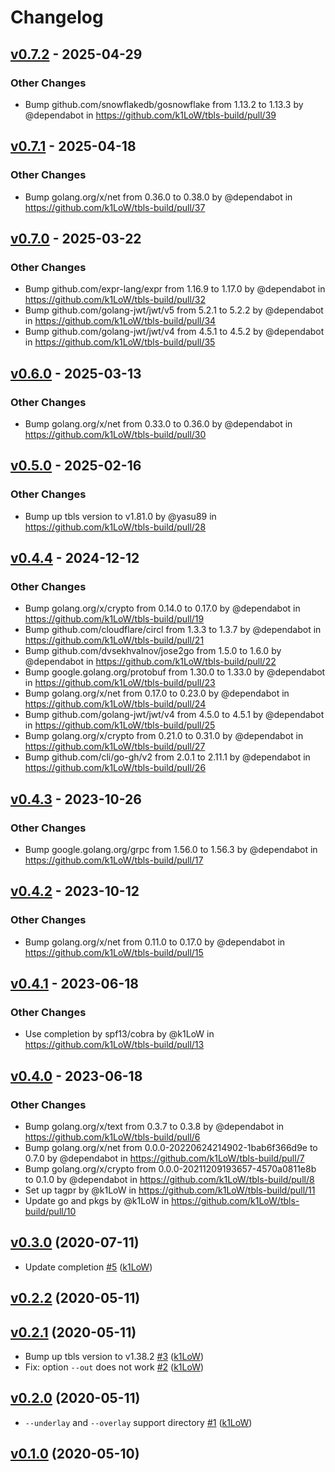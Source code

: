 # Changelog

## [v0.7.2](https://github.com/k1LoW/tbls-build/compare/v0.7.1...v0.7.2) - 2025-04-29
### Other Changes
- Bump github.com/snowflakedb/gosnowflake from 1.13.2 to 1.13.3 by @dependabot in https://github.com/k1LoW/tbls-build/pull/39

## [v0.7.1](https://github.com/k1LoW/tbls-build/compare/v0.7.0...v0.7.1) - 2025-04-18
### Other Changes
- Bump golang.org/x/net from 0.36.0 to 0.38.0 by @dependabot in https://github.com/k1LoW/tbls-build/pull/37

## [v0.7.0](https://github.com/k1LoW/tbls-build/compare/v0.6.0...v0.7.0) - 2025-03-22
### Other Changes
- Bump github.com/expr-lang/expr from 1.16.9 to 1.17.0 by @dependabot in https://github.com/k1LoW/tbls-build/pull/32
- Bump github.com/golang-jwt/jwt/v5 from 5.2.1 to 5.2.2 by @dependabot in https://github.com/k1LoW/tbls-build/pull/34
- Bump github.com/golang-jwt/jwt/v4 from 4.5.1 to 4.5.2 by @dependabot in https://github.com/k1LoW/tbls-build/pull/35

## [v0.6.0](https://github.com/k1LoW/tbls-build/compare/v0.5.0...v0.6.0) - 2025-03-13
### Other Changes
- Bump golang.org/x/net from 0.33.0 to 0.36.0 by @dependabot in https://github.com/k1LoW/tbls-build/pull/30

## [v0.5.0](https://github.com/k1LoW/tbls-build/compare/v0.4.4...v0.5.0) - 2025-02-16
### Other Changes
- Bump up tbls version to v1.81.0 by @yasu89 in https://github.com/k1LoW/tbls-build/pull/28

## [v0.4.4](https://github.com/k1LoW/tbls-build/compare/v0.4.3...v0.4.4) - 2024-12-12
### Other Changes
- Bump golang.org/x/crypto from 0.14.0 to 0.17.0 by @dependabot in https://github.com/k1LoW/tbls-build/pull/19
- Bump github.com/cloudflare/circl from 1.3.3 to 1.3.7 by @dependabot in https://github.com/k1LoW/tbls-build/pull/21
- Bump github.com/dvsekhvalnov/jose2go from 1.5.0 to 1.6.0 by @dependabot in https://github.com/k1LoW/tbls-build/pull/22
- Bump google.golang.org/protobuf from 1.30.0 to 1.33.0 by @dependabot in https://github.com/k1LoW/tbls-build/pull/23
- Bump golang.org/x/net from 0.17.0 to 0.23.0 by @dependabot in https://github.com/k1LoW/tbls-build/pull/24
- Bump github.com/golang-jwt/jwt/v4 from 4.5.0 to 4.5.1 by @dependabot in https://github.com/k1LoW/tbls-build/pull/25
- Bump golang.org/x/crypto from 0.21.0 to 0.31.0 by @dependabot in https://github.com/k1LoW/tbls-build/pull/27
- Bump github.com/cli/go-gh/v2 from 2.0.1 to 2.11.1 by @dependabot in https://github.com/k1LoW/tbls-build/pull/26

## [v0.4.3](https://github.com/k1LoW/tbls-build/compare/v0.4.2...v0.4.3) - 2023-10-26
### Other Changes
- Bump google.golang.org/grpc from 1.56.0 to 1.56.3 by @dependabot in https://github.com/k1LoW/tbls-build/pull/17

## [v0.4.2](https://github.com/k1LoW/tbls-build/compare/v0.4.1...v0.4.2) - 2023-10-12
### Other Changes
- Bump golang.org/x/net from 0.11.0 to 0.17.0 by @dependabot in https://github.com/k1LoW/tbls-build/pull/15

## [v0.4.1](https://github.com/k1LoW/tbls-build/compare/v0.4.0...v0.4.1) - 2023-06-18
### Other Changes
- Use completion by spf13/cobra by @k1LoW in https://github.com/k1LoW/tbls-build/pull/13

## [v0.4.0](https://github.com/k1LoW/tbls-build/compare/v0.3.0...v0.4.0) - 2023-06-18
### Other Changes
- Bump golang.org/x/text from 0.3.7 to 0.3.8 by @dependabot in https://github.com/k1LoW/tbls-build/pull/6
- Bump golang.org/x/net from 0.0.0-20220624214902-1bab6f366d9e to 0.7.0 by @dependabot in https://github.com/k1LoW/tbls-build/pull/7
- Bump golang.org/x/crypto from 0.0.0-20211209193657-4570a0811e8b to 0.1.0 by @dependabot in https://github.com/k1LoW/tbls-build/pull/8
- Set up tagpr by @k1LoW in https://github.com/k1LoW/tbls-build/pull/11
- Update go and pkgs by @k1LoW in https://github.com/k1LoW/tbls-build/pull/10

## [v0.3.0](https://github.com/k1LoW/tbls-build/compare/v0.2.2...v0.3.0) (2020-07-11)

* Update completion [#5](https://github.com/k1LoW/tbls-build/pull/5) ([k1LoW](https://github.com/k1LoW))

## [v0.2.2](https://github.com/k1LoW/tbls-build/compare/v0.2.1...v0.2.2) (2020-05-11)


## [v0.2.1](https://github.com/k1LoW/tbls-build/compare/v0.2.0...v0.2.1) (2020-05-11)

* Bump up tbls version to v1.38.2 [#3](https://github.com/k1LoW/tbls-build/pull/3) ([k1LoW](https://github.com/k1LoW))
* Fix: option `--out` does not work [#2](https://github.com/k1LoW/tbls-build/pull/2) ([k1LoW](https://github.com/k1LoW))

## [v0.2.0](https://github.com/k1LoW/tbls-build/compare/v0.1.0...v0.2.0) (2020-05-11)

* `--underlay` and `--overlay` support directory [#1](https://github.com/k1LoW/tbls-build/pull/1) ([k1LoW](https://github.com/k1LoW))

## [v0.1.0](https://github.com/k1LoW/tbls-build/compare/e88506862867...v0.1.0) (2020-05-10)
